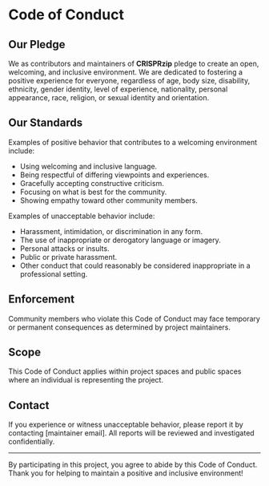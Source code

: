 # Code of Conduct

## Our Pledge

We as contributors and maintainers of **CRISPRzip** pledge to create an open, welcoming, and inclusive environment. We are dedicated to fostering a positive experience for everyone, regardless of age, body size, disability, ethnicity, gender identity, level of experience, nationality, personal appearance, race, religion, or sexual identity and orientation.

## Our Standards

Examples of positive behavior that contributes to a welcoming environment include:

- Using welcoming and inclusive language.
- Being respectful of differing viewpoints and experiences.
- Gracefully accepting constructive criticism.
- Focusing on what is best for the community.
- Showing empathy toward other community members.

Examples of unacceptable behavior include:

- Harassment, intimidation, or discrimination in any form.
- The use of inappropriate or derogatory language or imagery.
- Personal attacks or insults.
- Public or private harassment.
- Other conduct that could reasonably be considered inappropriate in a professional setting.

## Enforcement

Community members who violate this Code of Conduct may face temporary or permanent consequences as determined by project maintainers.

## Scope

This Code of Conduct applies within project spaces and public spaces where an individual is representing the project.

## Contact

If you experience or witness unacceptable behavior, please report it by contacting [maintainer email]. All reports will be reviewed and investigated confidentially.

---

By participating in this project, you agree to abide by this Code of Conduct. Thank you for helping to maintain a positive and inclusive environment!
